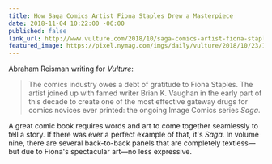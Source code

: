```yaml
---
title: How Saga Comics Artist Fiona Staples Drew a Masterpiece
date: 2018-11-04 10:22:00 -06:00
published: false
link_url: http://www.vulture.com/2018/10/saga-comics-artist-fiona-staples-sketches-script.html
featured_image: https://pixel.nymag.com/imgs/daily/vulture/2018/10/23/17-saga-lede-2.w1200.h630.jpg
---
```


Abraham Reisman writing for *Vulture*:

> The comics industry owes a debt of gratitude to Fiona Staples. The artist joined up with famed writer Brian K. Vaughan in the early part of this decade to create one of the most effective gateway drugs for comics novices ever printed: the ongoing Image Comics series *Saga*.

A great comic book requires words and art to come together seamlessly to tell a story. If there was ever a perfect example of that, it's *Saga*. In volume nine, there are several back-to-back panels that are completely textless—but due to Fiona's spectacular art—no less expressive.
